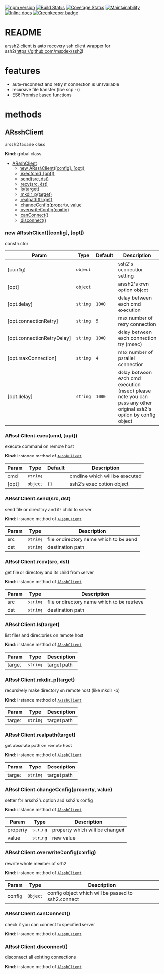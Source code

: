 [![npm version](https://badge.fury.io/js/arssh2-client.svg)](https://badge.fury.io/js/arssh2-client)
[![Build Status](https://travis-ci.org/so5/arssh2-client.svg?branch=master)](https://travis-ci.org/so5/arssh2-client)
[![Coverage Status](https://coveralls.io/repos/github/so5/arssh2-client/badge.svg?branch=master)](https://coveralls.io/github/so5/arssh2-client?branch=master)
[![Maintainability](https://api.codeclimate.com/v1/badges/fa854220ce9d6b122add/maintainability)](https://codeclimate.com/github/so5/arssh2-client/maintainability)
[![Inline docs](http://inch-ci.org/github/so5/arssh2-client.svg?branch=master)](http://inch-ci.org/github/so5/arssh2-client) [![Greenkeeper badge](https://badges.greenkeeper.io/so5/arssh2-client.svg)](https://greenkeeper.io/)


# README #

arssh2-client is auto recovery ssh client wrapper for ssh2(https://github.com/mscdex/ssh2)

# features
- auto-reconnect and retry if connection is unavailable
- recursive file transfer (like scp -r)
- ES6 Promise based functions

# methods
## ARsshClient
arssh2 facade class

**Kind**: global class

* [ARsshClient](#ARsshClient)
    * [new ARsshClient([config], [opt])](#new_ARsshClient_new)
    * [.exec(cmd, [opt])](#ARsshClient+exec)
    * [.send(src, dst)](#ARsshClient+send)
    * [.recv(src, dst)](#ARsshClient+recv)
    * [.ls(target)](#ARsshClient+ls)
    * [.mkdir_p(target)](#ARsshClient+mkdir_p)
    * [.realpath(target)](#ARsshClient+realpath)
    * [.changeConfig(property, value)](#ARsshClient+changeConfig)
    * [.overwriteConfig(config)](#ARsshClient+overwriteConfig)
    * [.canConnect()](#ARsshClient+canConnect)
    * [.disconnect()](#ARsshClient+disconnect)

<a name="new_ARsshClient_new"></a>

### new ARsshClient([config], [opt])
constructor


| Param | Type | Default | Description |
| --- | --- | --- | --- |
| [config] | <code>object</code> |  | ssh2's connection setting |
| [opt] | <code>object</code> |  | arssh2's own option object |
| [opt.delay] | <code>string</code> | <code>1000</code> | delay between each cmd execution |
| [opt.connectionRetry] | <code>string</code> | <code>5</code> | max number of retry connection |
| [opt.connectionRetryDelay] | <code>string</code> | <code>1000</code> | delay between each connection try (msec) |
| [opt.maxConnection] | <code>string</code> | <code>4</code> | max number of parallel connection |
| [opt.delay] | <code>string</code> | <code>1000</code> | delay between each cmd execution (msec) please note you can pass any other original ssh2's option by config object |

<a name="ARsshClient+exec"></a>

### ARsshClient.exec(cmd, [opt])
execute command on remote host

**Kind**: instance method of [<code>ARsshClient</code>](#ARsshClient)

| Param | Type | Default | Description |
| --- | --- | --- | --- |
| cmd | <code>string</code> |  | cmdline which will be executed |
| [opt] | <code>object</code> | <code>{}</code> | ssh2's exec option object |

<a name="ARsshClient+send"></a>

### ARsshClient.send(src, dst)
send file or directory and its child to server

**Kind**: instance method of [<code>ARsshClient</code>](#ARsshClient)

| Param | Type | Description |
| --- | --- | --- |
| src | <code>string</code> | file or directory name which to be send |
| dst | <code>string</code> | destination path |

<a name="ARsshClient+recv"></a>

### ARsshClient.recv(src, dst)
get file or directory and its child from server

**Kind**: instance method of [<code>ARsshClient</code>](#ARsshClient)

| Param | Type | Description |
| --- | --- | --- |
| src | <code>string</code> | file or directory name which to be retrieve |
| dst | <code>string</code> | destination path |

<a name="ARsshClient+ls"></a>

### ARsshClient.ls(target)
list files and directories on remote host

**Kind**: instance method of [<code>ARsshClient</code>](#ARsshClient)

| Param | Type | Description |
| --- | --- | --- |
| target | <code>string</code> | target path |

<a name="ARsshClient+mkdir_p"></a>

### ARsshClient.mkdir_p(target)
recursively make directory on remote host (like mkdir -p)

**Kind**: instance method of [<code>ARsshClient</code>](#ARsshClient)

| Param | Type | Description |
| --- | --- | --- |
| target | <code>string</code> | target path |

<a name="ARsshClient+realpath"></a>

### ARsshClient.realpath(target)
get absolute path on remote host

**Kind**: instance method of [<code>ARsshClient</code>](#ARsshClient)

| Param | Type | Description |
| --- | --- | --- |
| target | <code>string</code> | target path |

<a name="ARsshClient+changeConfig"></a>

### ARsshClient.changeConfig(property, value)
setter for arssh2's option and ssh2's config

**Kind**: instance method of [<code>ARsshClient</code>](#ARsshClient)

| Param | Type | Description |
| --- | --- | --- |
| property | <code>string</code> | property which will be changed |
| value | <code>string</code> | new value |

<a name="ARsshClient+overwriteConfig"></a>

### ARsshClient.overwriteConfig(config)
rewrite whole member of ssh2

**Kind**: instance method of [<code>ARsshClient</code>](#ARsshClient)

| Param | Type | Description |
| --- | --- | --- |
| config | <code>Object</code> | config object which will be passed to ssh2.connect |

<a name="ARsshClient+canConnect"></a>

### ARsshClient.canConnect()
check if you can connect to specified server

**Kind**: instance method of [<code>ARsshClient</code>](#ARsshClient)
<a name="ARsshClient+disconnect"></a>

### ARsshClient.disconnect()
disconnect all existing connections

**Kind**: instance method of [<code>ARsshClient</code>](#ARsshClient)
